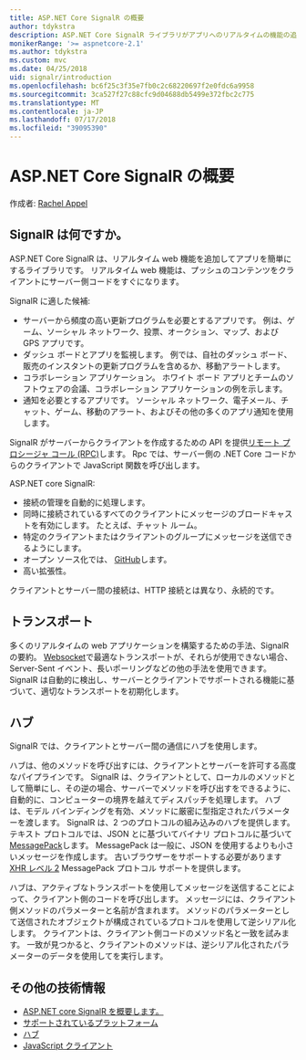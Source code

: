 ```yaml
---
title: ASP.NET Core SignalR の概要
author: tdykstra
description: ASP.NET Core SignalR ライブラリがアプリへのリアルタイムの機能の追加を簡略化する方法について説明します。
monikerRange: '>= aspnetcore-2.1'
ms.author: tdykstra
ms.custom: mvc
ms.date: 04/25/2018
uid: signalr/introduction
ms.openlocfilehash: bc6f25c3f35e7fb0c2c68220697f2e0fdc6a9958
ms.sourcegitcommit: 3ca527f27c88cfc9d04688db5499e372fbc2c775
ms.translationtype: MT
ms.contentlocale: ja-JP
ms.lasthandoff: 07/17/2018
ms.locfileid: "39095390"
---
```

# <a name="introduction-to-aspnet-core-signalr"></a>ASP.NET Core SignalR の概要

作成者: [Rachel Appel](https://twitter.com/rachelappel)

## <a name="what-is-signalr"></a>SignalR は何ですか。

ASP.NET Core SignalR は、リアルタイム web 機能を追加してアプリを簡単にするライブラリです。 リアルタイム web 機能は、プッシュのコンテンツをクライアントにサーバー側コードをすぐになります。

SignalR に適した候補:

* サーバーから頻度の高い更新プログラムを必要とするアプリです。 例は、ゲーム、ソーシャル ネットワーク、投票、オークション、マップ、および GPS アプリです。
* ダッシュ ボードとアプリを監視します。 例では、自社のダッシュ ボード、販売のインスタントの更新プログラムを含めるか、移動アラートします。
* コラボレーション アプリケーション。 ホワイト ボード アプリとチームのソフトウェアの会議、コラボレーション アプリケーションの例を示します。
* 通知を必要とするアプリです。 ソーシャル ネットワーク、電子メール、チャット、ゲーム、移動のアラート、およびその他の多くのアプリ通知を使用します。

SignalR がサーバーからクライアントを作成するための API を提供[リモート プロシージャ コール (RPC)](https://wikipedia.org/wiki/Remote_procedure_call)します。 Rpc では、サーバー側の .NET Core コードからのクライアントで JavaScript 関数を呼び出します。

ASP.NET core SignalR:

* 接続の管理を自動的に処理します。
* 同時に接続されているすべてのクライアントにメッセージのブロードキャストを有効にします。 たとえば、チャット ルーム。
* 特定のクライアントまたはクライアントのグループにメッセージを送信できるようにします。
* オープン ソース化では、 [GitHub](https://github.com/aspnet/signalr)します。
* 高い拡張性。

クライアントとサーバー間の接続は、HTTP 接続とは異なり、永続的です。

## <a name="transports"></a>トランスポート

多くのリアルタイムの web アプリケーションを構築するための手法、SignalR の要約。 [Websocket](https://tools.ietf.org/html/rfc7118)で最適なトランスポートが、それらが使用できない場合、Server-Sent イベント、長いポーリングなどの他の手法を使用できます。 SignalR は自動的に検出し、サーバーとクライアントでサポートされる機能に基づいて、適切なトランスポートを初期化します。

## <a name="hubs"></a>ハブ

SignalR では、クライアントとサーバー間の通信にハブを使用します。

ハブは、他のメソッドを呼び出すには、クライアントとサーバーを許可する高度なパイプラインです。 SignalR は、クライアントとして、ローカルのメソッドとして簡単にし、その逆の場合、サーバーでメソッドを呼び出すをできるように、自動的に、コンピューターの境界を越えてディスパッチを処理します。 ハブは、モデル バインディングを有効、メソッドに厳密に型指定されたパラメーターを渡します。 SignalR は、2 つのプロトコルの組み込みのハブを提供します。 テキスト プロトコルでは、JSON とに基づいてバイナリ プロトコルに基づいて[MessagePack](https://msgpack.org/)します。  MessagePack は一般に、JSON を使用するよりも小さいメッセージを作成します。 古いブラウザーをサポートする必要があります[XHR レベル 2](https://caniuse.com/#feat=xhr2) MessagePack プロトコル サポートを提供します。

ハブは、アクティブなトランスポートを使用してメッセージを送信することによって、クライアント側のコードを呼び出します。 メッセージには、クライアント側メソッドのパラメーターと名前が含まれます。 メソッドのパラメーターとして送信されたオブジェクトが構成されているプロトコルを使用して逆シリアル化します。 クライアントは、クライアント側コードのメソッド名と一致を試みます。 一致が見つかると、クライアントのメソッドは、逆シリアル化されたパラメーターのデータを使用してを実行します。

## <a name="additional-resources"></a>その他の技術情報

* [ASP.NET core SignalR を概要します。](xref:tutorials/signalr)
* [サポートされているプラットフォーム](xref:signalr/supported-platforms)
* [ハブ](xref:signalr/hubs)
* [JavaScript クライアント](xref:signalr/javascript-client)
